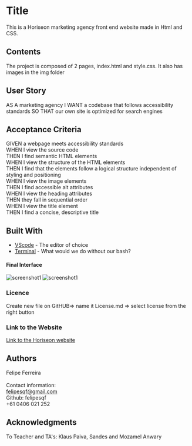 # Title
This is a Horiseon marketing agency front end website made in Html and CSS.
​
## Contents
The project is composed of 2 pages, index.html and style.css. It also has images in the img folder

## User Story
AS A marketing agency
I WANT a codebase that follows accessibility standards
SO THAT our own site is optimized for search engines
​
## Acceptance Criteria
GIVEN a webpage meets accessibility standards<br>
WHEN I view the source code<br>
THEN I find semantic HTML elements<br>
WHEN I view the structure of the HTML elements<br>
THEN I find that the elements follow a logical structure independent of styling and positioning<br>
WHEN I view the image elements<br>
THEN I find accessible alt attributes<br>
WHEN I view the heading attributes<br>
THEN they fall in sequential order<br>
WHEN I view the title element<br>
THEN I find a concise, descriptive title<br>

## Built With
* [VScode](https://code.visualstudio.com/) - The editor of choice
* [Terminal](https://gitforwindows.org/) - What would we do without our bash?
​
#### Final Interface
​![screenshot1](https://github.com/felipesqf/home-work-1/blob/master/images/screeshot1.JPG) 
![screenshot1](https://github.com/felipesqf/home-work-1/blob/master/images/screeshot2.JPG)

### Licence
Create new file on GitHUB=> name it License.md => select license from the right button
​
### Link to the Website
<a href="https://felipesqf.github.io/home-work-1/">Link to the Horiseon website</a>

## Authors
Felipe Ferreira  <br><br>
Contact information:<br>
felipesqf@gmail.com<br>
Github: felipesqf<br>
+61 0406 021 252
​​  
## Acknowledgments
To Teacher and TA's:
Klaus Paiva, Sandes and Mozamel Anwary
